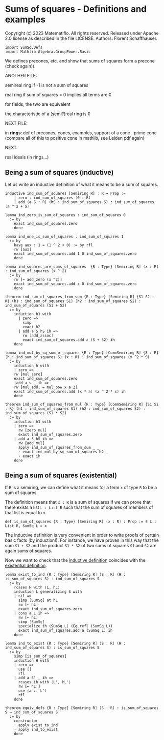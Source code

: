 # Sums of squares - Definitions and examples

Copyright (c) 2023 Matematiflo. All rights reserved.
Released under Apache 2.0 license as described in the file LICENSE.
Authors: Florent Schaffhauser.

```lean
import SumSq.Defs
import Mathlib.Algebra.GroupPower.Basic
```

We defines precones, etc. and show that sums of squares form a precone (check again)).

ANOTHER FILE:

semireal ring if -1 is not a sum of squares

real ring if sum of squares = 0 implies all terms are 0

for fields, the two are equivalent

the characteristic of a (semi?)real ring is 0

NEXT FILE:

in **rings**: def of precones, cones, examples, support of a cone , prime cone (compare all of this to positive cone in mathlib, see Leiden pdf again)

NEXT:

real ideals (in rings...)

## Being a sum of squares (inductive)

Let us write an inductive definition of what it means to be a sum of squares.

```lean
inductive ind_sum_of_squares [Semiring R] : R → Prop :=
    | zero : ind_sum_of_squares (0 : R)
    | add (a S : R) (hS : ind_sum_of_squares S) : ind_sum_of_squares (a ^ 2 + S)

lemma ind_zero_is_sum_of_squares : ind_sum_of_squares 0
  := by
    exact ind_sum_of_squares.zero
    done

lemma ind_one_is_sum_of_squares : ind_sum_of_squares 1
  := by
    have aux : 1 = (1 ^ 2 + 0) := by rfl
    rw [aux]
    exact ind_sum_of_squares.add 1 0 ind_sum_of_squares.zero
    done

lemma ind_squares_are_sums_of_squares  {R : Type} [Semiring R] (x : R) : ind_sum_of_squares (x ^ 2)
  := by
    rw [← add_zero (x ^2)]
    exact ind_sum_of_squares.add x 0 ind_sum_of_squares.zero
    done

theorem ind_sum_of_squares_from_sum {R : Type} [Semiring R] {S1 S2 : R} (h1 : ind_sum_of_squares S1) (h2 : ind_sum_of_squares S2) : ind_sum_of_squares (S1 + S2)
  := by
    induction h1 with
      | zero =>
        simp
        exact h2
      | add a S hS ih =>
        rw [add_assoc]
        exact ind_sum_of_squares.add a (S + S2) ih
    done

lemma ind_mul_by_sq_sum_of_squares {R : Type} [CommSemiring R] {S : R} (h : ind_sum_of_squares S) (x : R) : ind_sum_of_squares (x ^2 * S)
  := by
    induction h with
    | zero =>
    rw [mul_zero]
    exact ind_sum_of_squares.zero
    |add a s _ ih =>
    rw [mul_add, ← mul_pow x a 2]
    exact ind_sum_of_squares.add (x * a) (x ^ 2 * s) ih
    done

theorem ind_sum_of_squares_from_mul {R : Type} [CommSemiring R] {S1 S2 : R} (h1 : ind_sum_of_squares S1) (h2 : ind_sum_of_squares S2) : ind_sum_of_squares (S1 * S2)
  := by
    induction h1 with
    | zero =>
      rw [zero_mul]
      exact ind_sum_of_squares.zero
    | add a S hS ih =>
      rw [add_mul]
      apply ind_sum_of_squares_from_sum _ _
      · exact ind_mul_by_sq_sum_of_squares h2 _
      · exact ih
    done
```

## Being a sum of squares (existential)

If `R` is a semiring, we can define what it means for a term `x` of type `R` to be a sum of squares.

The definition means that `x : R` is a sum of squares if we can prove that there exists a list `L : List R` such that the sum of squares of members of that list is equal to `x`.

```lean
def is_sum_of_squares {R : Type} [Semiring R] (x : R) : Prop := ∃ L : List R, SumSq L = x
```

The inductive definition is very convenient in order to write proofs of certain basic facts (by induction!). For instance, we have proven in this way that the sum `S1 + S2` and the product `S1 * S2` of two sums of squares `S1` and `S2` are again sums of squares.

Now we want to check that the [inductive definition](#being-a-sum-of-squares-inductive) coincides with the [existential definition](#being-a-sum-of-squares-existential).

```lean
lemma exist_to_ind {R : Type} [Semiring R] (S : R) (H : is_sum_of_squares S) : ind_sum_of_squares S
  := by
    rcases H with ⟨L, hL⟩
    induction L generalizing S with
    | nil =>
      simp [SumSq] at hL
      rw [← hL]
      exact ind_sum_of_squares.zero
    | cons a L ih =>
      rw [← hL]
      simp [SumSq]
      specialize ih (SumSq L) (Eq.refl (SumSq L))
      exact ind_sum_of_squares.add a (SumSq L) ih
    done

lemma ind_to_exist {R : Type} [Semiring R] (S : R) (H : ind_sum_of_squares S) : is_sum_of_squares S
  := by
    simp [is_sum_of_squares]
    induction H with
    | zero =>
      use []
      rfl
    | add a S' _ ih =>
      rcases ih with ⟨L', hL'⟩
      rw [← hL']
      use (a :: L')
      rfl
    done

theorem equiv_defs {R : Type} [Semiring R] (S : R) : is_sum_of_squares S ↔ ind_sum_of_squares S
  := by
    constructor
    · apply exist_to_ind
    · apply ind_to_exist
    done
```
